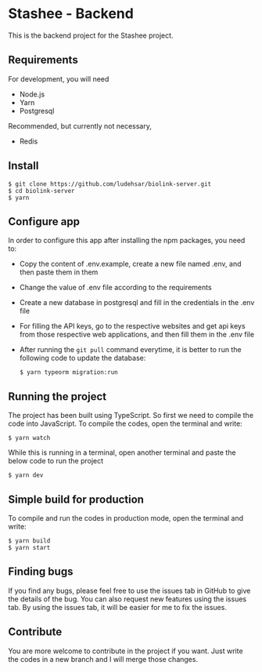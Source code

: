 # Stashee - Backend

This is the backend project for the Stashee project.

## Requirements

For development, you will need
  - Node.js
  - Yarn
  - Postgresql

Recommended, but currently not necessary,
  - Redis

## Install

    $ git clone https://github.com/ludehsar/biolink-server.git
    $ cd biolink-server
    $ yarn

## Configure app

In order to configure this app after installing the npm packages, you need to:
  - Copy the content of .env.example, create a new file named .env, and then paste them in them
  - Change the value of .env file according to the requirements
  - Create a new database in postgresql and fill in the credentials in the .env file
  - For filling the API keys, go to the respective websites and get api keys from those respective web applications, and then fill them in the .env file
  - After running the `git pull` command everytime, it is better to run the following code to update the database:
  
        $ yarn typeorm migration:run

## Running the project

The project has been built using TypeScript. So first we need to compile the code into JavaScript. To compile the codes, open the terminal and write:

    $ yarn watch

While this is running in a terminal, open another terminal and paste the below code to run the project

    $ yarn dev

## Simple build for production

To compile and run the codes in production mode, open the terminal and write:

    $ yarn build
    $ yarn start

## Finding bugs

If you find any bugs, please feel free to use the issues tab in GitHub to give the details of the bug. You can also request new features using the issues tab. By using the issues tab, it will be easier for me to fix the issues.

## Contribute

You are more welcome to contribute in the project if you want. Just write the codes in a new branch and I will merge those changes.
